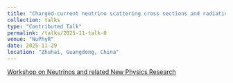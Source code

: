 ```yaml
---
title: "Charged-current neutrino scattering cross sections and radiative corrections"
collection: talks
type: "Contributed Talk"
permalink: /talks/2025-11-talk-0
venue: "NuPhyR"
date: 2025-11-29
location: "Zhuhai, Guangdong, China"
---
```


[Workshop on Neutrinos and related New Physics Research](https://indico.ihep.ac.cn/event/26922/)
